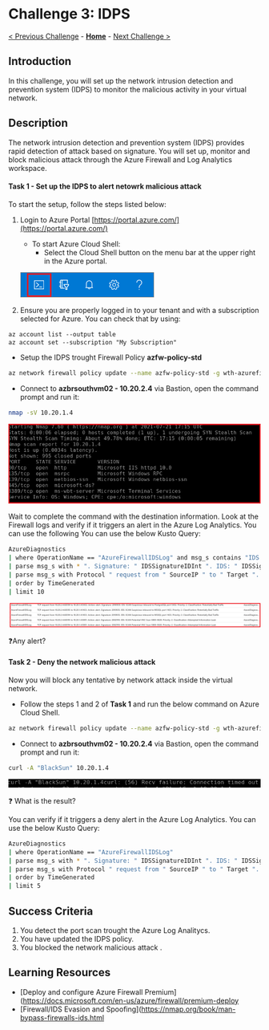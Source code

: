 # Challenge 3: IDPS

[< Previous Challenge](./00-prereqs.md) - **[Home](../README.md)** - [Next Challenge >](./02-acr.md)

## Introduction

In this challenge, you will set up the network intrusion detection and prevention system (IDPS) to monitor the malicious activity in your virtual network.


## Description

The network intrusion detection and prevention system (IDPS) provides rapid detection of attack based on signature. You will set up, monitor and block malicious attack through the Azure Firewall and Log Analytics workspace.

#### Task 1 - Set up the IDPS to alert netowrk malicious attack

To start the setup, follow the steps listed below:

1. Login to Azure Portal [https://portal.azure.com/](https://portal.azure.com/)
    - To start Azure Cloud Shell:
        - Select the Cloud Shell button on the menu bar at the upper right in the Azure portal. 

    ![Menu](images/hdi-cloud-shell-menu.png)

2. Ensure you are properly logged in to your tenant and with a subscription selected for Azure. You can check that by using:

```azure cli
az account list --output table
az account set --subscription "My Subscription"
```

- Setup the IDPS trought Firewall Policy  **azfw-policy-std**

```bash
az network firewall policy update --name azfw-policy-std -g wth-azurefirewall-rg --idps-mode Alert --sku Premium
```

- Connect to **azbrsouthvm02 - 10.20.2.4** via Bastion, open the command prompt and run it:

```bash
nmap -sV 10.20.1.4
```

![Azure Log Analytics](images/nmap.PNG)

Wait to complete the command with the destination information. Look at the Firewall logs and verify if it triggers an alert in the Azure Log Analytics. You can use the following You can use the below Kusto Query:

```bash
AzureDiagnostics
| where OperationName == "AzureFirewallIDSLog" and msg_s contains "IDS: SCAN NMAP"
| parse msg_s with * ". Signature: " IDSSignatureIDInt ". IDS: " IDSSignatureDescription ". Priority: " IDSPriorityInt ". Classification: " IDSClassification
| parse msg_s with Protocol " request from " SourceIP " to " Target ". Action: " Action
| order by TimeGenerated
| limit 10
```

![Azure Log Analytics](images/scan-nmap.PNG)

:question:Any alert?

#### Task 2 - Deny the network malicious attack

Now you will block any tentative by network attack inside the virtual network.

- Follow the steps 1 and 2 of **Task 1** and run the below command on Azure Cloud Shell.

```bash
az network firewall policy update --name azfw-policy-std -g wth-azurefirewall-rg --idps-mode Deny --sku Premium
```

- Connect to **azbrsouthvm02 - 10.20.2.4** via Bastion, open the command prompt and run it:

```bash
curl -A "BlackSun" 10.20.1.4
```

![Azure Log Analytics](images/block_blacksun.PNG)

:question: What is the result?

You can verify if it triggers a deny alert in the Azure Log Analytics. You can use the below Kusto Query:

```bash
AzureDiagnostics
| where OperationName == "AzureFirewallIDSLog"
| parse msg_s with * ". Signature: " IDSSignatureIDInt ". IDS: " IDSSignatureDescription ". Priority: " IDSPriorityInt ". Classification: " IDSClassification
| parse msg_s with Protocol " request from " SourceIP " to " Target ". Action: " Action
| order by TimeGenerated
| limit 5
```

## Success Criteria

1. You detect the port scan trought the Azure Log Analitycs.
2. You have updated the IDPS policy.
3. You blocked the network malicious attack .


## Learning Resources

- [Deploy and configure Azure Firewall Premium](https://docs.microsoft.com/en-us/azure/firewall/premium-deploy</br>
- [Firewall/IDS Evasion and Spoofing](https://nmap.org/book/man-bypass-firewalls-ids.html


